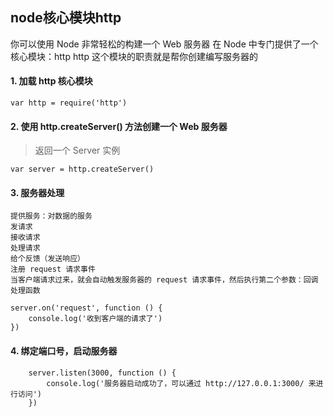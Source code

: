 ## node核心模块http

   你可以使用 Node 非常轻松的构建一个 Web 服务器
   在 Node 中专门提供了一个核心模块：http
  http 这个模块的职责就是帮你创建编写服务器的

#### 1. 加载 http 核心模块
```
var http = require('http')
```

#### 2. 使用 http.createServer() 方法创建一个 Web 服务器
>返回一个 Server 实例

```
var server = http.createServer()
```

#### 3. 服务器处理

	提供服务：对数据的服务
	发请求
	接收请求
	处理请求
	给个反馈（发送响应）
	注册 request 请求事件
	当客户端请求过来，就会自动触发服务器的 request 请求事件，然后执行第二个参数：回调处理函数

```
server.on('request', function () {
	console.log('收到客户端的请求了')
})
```

#### 4. 绑定端口号，启动服务器
```
	server.listen(3000, function () {
		console.log('服务器启动成功了，可以通过 http://127.0.0.1:3000/ 来进行访问')
	})
```
